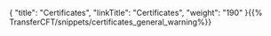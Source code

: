 {
    "title": "Certificates",
    "linkTitle": "Certificates",
    "weight": "190"
}{{% TransferCFT/snippets/certificates_general_warning%}}
